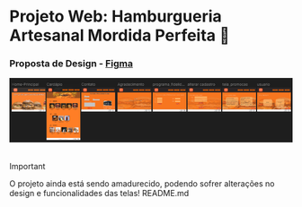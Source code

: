 # Projeto Web: Hamburgueria Artesanal Mordida Perfeita 🍔

### Proposta de Design - [Figma](https://www.figma.com/proto/OTzb9PPUapjwhWF3Ev2H1J/Projeto-Web---Hamburgueria?node-id=1-721&starting-point-node-id=1%3A721&t=VgpMOJC1PZXyoI9Q-1) 
   <div align="center">
      <img src="/design/design_telas.png" alt="Telas no geral">  
   </div>
   <br>
   
> [!IMPORTANT]
> O projeto ainda está sendo amadurecido, podendo sofrer alterações no design e funcionalidades das telas!
  README.md
